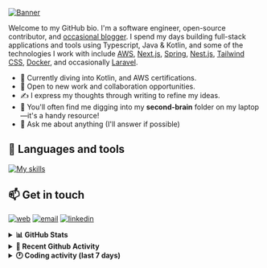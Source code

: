 [![Banner](https://raw.githubusercontent.com/wilfriedago/wilfriedago/main/assets/1.png)][website]

Welcome to my GitHub bio. I'm a software engineer, open-source contributor, and [occasional blogger][blog]. I spend my days building full-stack applications and tools using Typescript, Java & Kotlin, and some of the technologies I work with include [AWS](https://aws.amazon.com/fr/), [Next.js](https://nextjs.org/), [Spring](https://spring.io/), [Nest.js](https://nestjs.com/), [Tailwind CSS](https://github.com/tailwindlabs/tailwindcss), [Docker](https://www.docker.com/), and occasionally [Laravel](https://laravel.com/).

- 🔭 Currently diving into Kotlin, and AWS certifications.
- 👯 Open to new work and collaboration opportunities.
- ✍️ I express my thoughts through writing to refine my ideas.
- 🧠 You'll often find me digging into my **second-brain** folder on my laptop—it's a handy resource!
- 💬 Ask me about anything (I'll answer if possible)

## 🎨 Languages and tools

[![My skills](https://skillicons.dev/icons?i=typescript,js,nodejs,nest,java,kotlin,spring,python,fastapi,django,aws,docker,vscode,idea,tailwind&perline=15)](https://wilfriedago.dev/about#skills)

## 📫 Get in touch
[![web](https://img.shields.io/badge/WEBSITE-12100E?logo=google-earth&color=282A36)][website]
[![email](https://img.shields.io/badge/MAIL-12100E?logo=mailgun&color=282A36)][mail]
[![linkedin](https://img.shields.io/badge/LINKEDIN-12100E?logo=linkedin&color=282A36)][linkedin]


<details>
  <summary><b>📊 GitHub Stats</b></summary>
	<br/>
	<p align="left">
		<img width="49.5%" src="https://github-readme-stats.vercel.app/api?username=wilfriedago&show_icons=true&count_private=true&title_color=10b981&icon_color=10b981&theme=react&hide_border=true&rank_icon=github" />
		<img width="49.5%" src="https://streak-stats.demolab.com/?user=wilfriedago&hide_border=true&theme=react&ring=10b981&fire=fff&currStreakNum=fff&sideLabels=10b981&currStreakLabel=10b981&sideNums=fff" />
	</p>
</details>

<details>
  <summary><b>📅 Recent Github Activity</b></summary>
	<br>

<!--RECENT_ACTIVITY:last_update-->
Last Updated: Monday, September 9th, 2024, 4:16:38 AM
<!--RECENT_ACTIVITY:last_update_end-->

<!--RECENT_ACTIVITY:start-->
1. 🔱 Forked [wilfriedago/delbaoliveira-website](https://github.com/wilfriedago/delbaoliveira-website) from [delbaoliveira/website](https://github.com/delbaoliveira/website)<br>
2. ⬆️ Pushed 2 commit(s) to [wilfriedago/raynis-test](https://github.com/wilfriedago/raynis-test)<br>
3. ⬆️ Pushed 1 commit(s) to [wilfriedago/raynis-test](https://github.com/wilfriedago/raynis-test)<br>
4. ⬆️ Pushed 1 commit(s) to [wilfriedago/raynis-test](https://github.com/wilfriedago/raynis-test)<br>
5. 💪 Opened PR [#1814](https://github.com/syntaxfm/website/pull/1814) in [syntaxfm/website](https://github.com/syntaxfm/website)<br>
<!--RECENT_ACTIVITY:end-->
</details>

<details>
  <summary><b>🕐 Coding activity (last 7 days)</b></summary>
	<br>

<!--START_SECTION:waka-->

```python
Total Time: 35 hrs 12 mins

Text                     10 hrs 57 mins  ███████▓░░░░░░░░░░░░░░░░░   30.37 %
Markdown                 5 hrs 57 mins   ████░░░░░░░░░░░░░░░░░░░░░   16.51 %
JSON                     5 hrs 47 mins   ████░░░░░░░░░░░░░░░░░░░░░   16.05 %
Java                     3 hrs 22 mins   ██▒░░░░░░░░░░░░░░░░░░░░░░   09.37 %
TypeScript               2 hrs 21 mins   █▓░░░░░░░░░░░░░░░░░░░░░░░   06.53 %
YAML                     2 hrs 2 mins    █▒░░░░░░░░░░░░░░░░░░░░░░░   05.68 %
Bash                     1 hr 47 mins    █▒░░░░░░░░░░░░░░░░░░░░░░░   04.98 %
Other                    51 mins         ▓░░░░░░░░░░░░░░░░░░░░░░░░   02.37 %
```

<!--END_SECTION:waka-->
</details>

[website]: https://wilfriedago.dev
[linkedin]: https://linkedin.com/in/wilfriedago
[blog]: https://wilfriedago.dev/blog
[mail]: mailto:me@wilfriedago.dev
